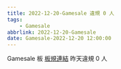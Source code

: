 ```yaml
---
title: 2022-12-20-Gamesale 違規 0 人
tags:
    - Gamesale
abbrlink: 2022-12-20-Gamesale
date: Gamesale-2022-12-20 12:00:00
---
```

Gamesale 板 [板規連結](https://www.ptt.cc/bbs/Gossiping/M.1637425085.A.07D.html)
昨天違規 0 人
